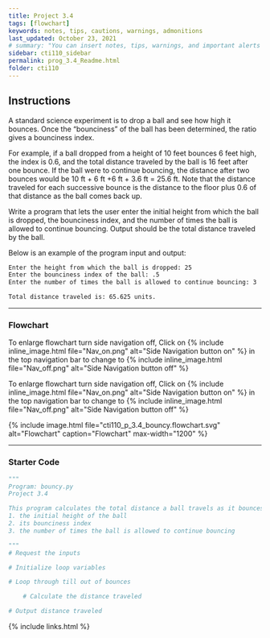 ```yaml
---
title: Project 3.4
tags: [flowchart]
keywords: notes, tips, cautions, warnings, admonitions
last_updated: October 23, 2021
# summary: "You can insert notes, tips, warnings, and important alerts in your content. These notes are stored as shortcodes made available through the linksrefs.hmtl include."
sidebar: cti110_sidebar
permalink: prog_3.4_Readme.html
folder: cti110
---
```


## Instructions

A standard science experiment is to drop a ball and see how high it bounces. Once the “bounciness” of the ball has been determined, the ratio gives a bounciness index.

For example, if a ball dropped from a height of 10 feet bounces 6 feet high, the index is 0.6, and the total distance traveled by the ball is 16 feet after one bounce. If the ball were to continue bouncing, the distance after two bounces would be 10 ft + 6 ft +6 ft + 3.6 ft = 25.6 ft. Note that the distance traveled for each successive bounce is the distance to the floor plus 0.6 of that distance as the ball comes back up.

Write a program that lets the user enter the initial height from which the ball is dropped, the bounciness index, and the number of times the ball is allowed to continue bouncing. Output should be the total distance traveled by the ball.

Below is an example of the program input and output:

```bash
Enter the height from which the ball is dropped: 25
Enter the bounciness index of the ball: .5
Enter the number of times the ball is allowed to continue bouncing: 3

Total distance traveled is: 65.625 units.
```

---

### Flowchart

To enlarge flowchart turn side navigation off, Click on {% include inline_image.html
file="Nav_on.png" alt="Side Navigation button on" %} in the top navigation bar to change to {% include inline_image.html
file="Nav_off.png" alt="Side Navigation button off" %}

To enlarge flowchart turn side navigation off, Click on {% include inline_image.html
file="Nav_on.png" alt="Side Navigation button on" %} in the top navigation bar to change to {% include inline_image.html
file="Nav_off.png" alt="Side Navigation button off" %}

{% include image.html file="cti110_p_3.4_bouncy.flowchart.svg" alt="Flowchart" caption="Flowchart" max-width="1200" %}

---

### Starter Code

```python
"""
Program: bouncy.py
Project 3.4

This program calculates the total distance a ball travels as it bounces given:
1. the initial height of the ball
2. its bounciness index
3. the number of times the ball is allowed to continue bouncing

"""
# Request the inputs

# Initialize loop variables

# Loop through till out of bounces

    # Calculate the distance traveled

# Output distance traveled
```

{% include links.html %}
